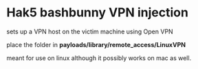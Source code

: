 # Hak5 bashbunny VPN injection
<p>sets up a VPN host on the victim machine using Open VPN</p>
<p>place the folder in <b>payloads/library/remote_access/LinuxVPN</b></p>
<p>meant for use on linux although it possibly works on mac as well.</p>

